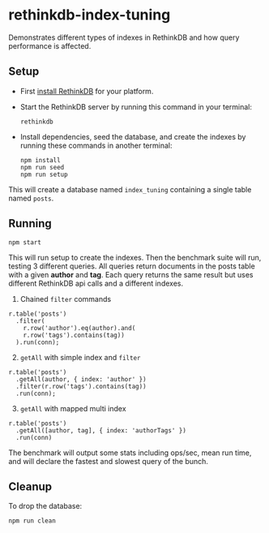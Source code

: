 # rethinkdb-index-tuning

Demonstrates different types of indexes in RethinkDB and how query performance is affected.

## Setup

- First [install RethinkDB](https://www.rethinkdb.com/docs/install/) for your 
platform.
- Start the RethinkDB server by running this command in your terminal:

  ```
  rethinkdb
  ```
  
- Install dependencies, seed the database, and create the indexes by running these commands in another terminal:

  ```
  npm install
  npm run seed
  npm run setup
  ```
    
This will create a database named `index_tuning` containing a single table named `posts`.
    
## Running

	
    npm start
    
This will run setup to create the indexes. Then the benchmark suite will run, testing 3 different queries. All queries return documents in the posts table with a given **author** and **tag**. Each query returns the same result but uses different RethinkDB api calls and a different indexes.

1. Chained `filter` commands
 
  ```
  r.table('posts')
    .filter(
      r.row('author').eq(author).and(
      r.row('tags').contains(tag))
    ).run(conn);
  ```
2. `getAll` with simple index and `filter`

  ```
  r.table('posts')
    .getAll(author, { index: 'author' })
    .filter(r.row('tags').contains(tag))
    .run(conn);
  ```
3. `getAll` with mapped multi index
  
  ```
  r.table('posts')
    .getAll([author, tag], { index: 'authorTags' })
    .run(conn)
  ```

The benchmark will output some stats including ops/sec, mean run time, and will declare the fastest and slowest query of the bunch.

## Cleanup
To drop the database:

    npm run clean